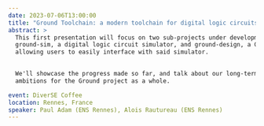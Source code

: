 ```yaml
---
date: 2023-07-06T13:00:00
title: "Ground Toolchain: a modern toolchain for digital logic circuits"
abstract: >
  This first presentation will focus on two sub-projects under development:
  ground-sim, a digital logic circuit simulator, and ground-design, a GUI
  allowing users to easily interface with said simulator.
  

  We'll showcase the progress made so far, and talk about our long-term
  ambitions for the Ground project as a whole.

event: DiverSE Coffee
location: Rennes, France
speaker: Paul Adam (ENS Rennes), Alois Rautureau (ENS Rennes)
---
```

